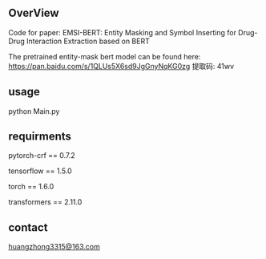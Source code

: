 ## OverView

Code for paper: EMSI-BERT: Entity Masking and Symbol Inserting for Drug-Drug Interaction Extraction based on BERT

The pretrained entity-mask bert model can be found here:  https://pan.baidu.com/s/1QLUs5X6sd9JgGnyNqKG0zg  提取码: 41wv 

## usage
python Main.py

## requirments
pytorch-crf == 0.7.2

tensorflow == 1.5.0

torch == 1.6.0 

transformers == 2.11.0


## contact
huangzhong3315@163.com 

